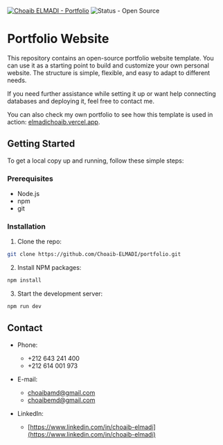 [![Choaib ELMADI - Portfolio](https://img.shields.io/badge/Choaib_ELMADI-Portfolio-8800dd)](https://elmadichoaib.vercel.app) ![Status - Open Source](https://img.shields.io/badge/Status-Open_Source-2bd729)

# Portfolio Website

This repository contains an open-source portfolio website template. You can use it as a starting point to build and customize your own personal website. The structure is simple, flexible, and easy to adapt to different needs.

If you need further assistance while setting it up or want help connecting databases and deploying it, feel free to contact me.

You can also check my own portfolio to see how this template is used in action: [elmadichoaib.vercel.app](https://elmadichoaib.vercel.app).

## Getting Started

To get a local copy up and running, follow these simple steps:

### Prerequisites

- Node.js
- npm
- git

### Installation

1. Clone the repo:

```sh
git clone https://github.com/Choaib-ELMADI/portfolio.git
```

2. Install NPM packages:

```sh
npm install
```

3. Start the development server:

```sh
npm run dev
```

## Contact

- Phone:
  - +212 643 241 400
  - +212 614 001 973

- E-mail:
  - [choaibamd@gmail.com](mailto:choaibamd@gmail.com)
  - [choaibemd@gmail.com](mailto:choaibemd@gmail.com)

- LinkedIn:
  - [https://www.linkedin.com/in/choaib-elmadi](https://www.linkedin.com/in/choaib-elmadi)

